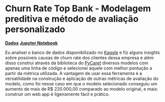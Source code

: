 # Churn Rate Top Bank - Modelagem preditiva e método de avaliação personalizado

[**Dados**](https://www.kaggle.com/mervetorkan/churndataset) [**Jupyter Notebook**](https://math-prog.github.io/portfolio.github.io/projects/churn_bank.html)

Eu analisei o banco de dados disponibilizado no [Kaggle](https://www.kaggle.com/mervetorkan/churndataset) e fiz alguns insights sobre possíveis causas de churn rate dos clientes dessa empresa e além disso construí através da biblioteca do [PyCaret](https://pycaret.gitbook.io/docs/) diversos modelos com apenas uma linha de código e selecionei aquele com melhor pontução a partir da métrica utilizada. A vantagem de usar essa ferramenta é a versatilidade na construção e aplicação de outras métricas de avaliação do modelo, como foi nesse caso em que o modelo selecionado conseguiu um aumento de mais de R$ 220.000,00 comparado ao modelo original, e mais: construir um web app é ligeiramente fácil e prático. 
